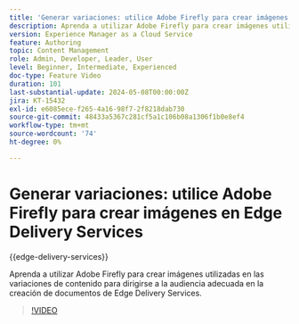 ```yaml
---
title: 'Generar variaciones: utilice Adobe Firefly para crear imágenes en Edge Delivery Services'
description: Aprenda a utilizar Adobe Firefly para crear imágenes utilizadas en las variaciones de contenido para dirigirse a la audiencia adecuada en la creación de documentos de Edge Delivery Services.
version: Experience Manager as a Cloud Service
feature: Authoring
topic: Content Management
role: Admin, Developer, Leader, User
level: Beginner, Intermediate, Experienced
doc-type: Feature Video
duration: 101
last-substantial-update: 2024-05-08T00:00:00Z
jira: KT-15432
exl-id: e6085ece-f265-4a16-98f7-2f8218dab730
source-git-commit: 48433a5367c281cf5a1c106b08a1306f1b0e8ef4
workflow-type: tm+mt
source-wordcount: '74'
ht-degree: 0%

---
```


# Generar variaciones: utilice Adobe Firefly para crear imágenes en Edge Delivery Services

{{edge-delivery-services}}

Aprenda a utilizar Adobe Firefly para crear imágenes utilizadas en las variaciones de contenido para dirigirse a la audiencia adecuada en la creación de documentos de Edge Delivery Services.

>[!VIDEO](https://video.tv.adobe.com/v/3428794/?learn=on)
